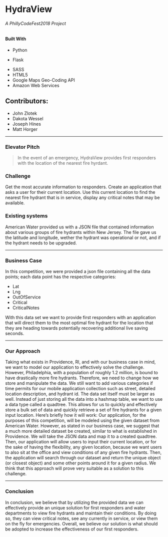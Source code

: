 # **HydraView**

######  A PhillyCodeFest2018 Project

####  Built With
* Python  
- Flask
* SASS
* HTML5
* Google Maps Geo-Coding API
* Amazon Web Services


## Contributors:
* John Zlotek
* Dakota Wessel
* Joseph Hines
* Matt Horger

***

### Elevator Pitch
> In the event of an emergency, HydraView provides first responders with the location of the nearest fire hyrdant.

### Challenge

Get the most accurate information to responders. Create an application that asks a user for their current location. Use this current location to find the nearest fire hydrant that is in service, display any critical notes that may be available.

### Existing systems

American Water provided us with a JSON file that contained information about various groups of fire hydrants within New Jersey. The file gave us the latitude and longitude, wether the hydrant was operational or not, and if the hydrant needs to be upgraded.  

***

### Business Case

In this competition, we were provided a json file containing all the data points; each data point has the respective categories:

* Lat
* Lng
* OutOfService
* Critical
* CriticalNotes

With this data set we want to provide first responders with an application that will direct them to the most optimal fire hydrant for the location that they are heading towards potentially recovering additional live saving seconds.

***

### Our Approach

Taking what exists in Providence, RI, and with our business case in mind, we want to model our application to effectively solve the challenge. However, Philadelphia, with a population of roughly 1.2 million, is bound to have drastically more fire hydrants. Therefore, we need to change how we store and manipulate the data. We still want to add various categories if time permits for our mobile application collection such as street, detailed location description, and hydrant id.
The data set itself must be larger as well. Instead of just storing all the data into a hashmap table, we want to use a data type called a quadtree. This allows for us to quickly and effectively store a bulk set of data and quickly retrieve a set of fire hydrants for a given input location. Here’s briefly how it will work:
Our application, for the purposes of this competition, will be modeled using the given dataset from American Water. However, as stated in our business case, we suggest that a much more detailed dataset be created, similar to what is established in Providence. We will take the JSON data and map it to a created quadtree. Then, our application will allow users to input their current location, or for the sake of having the flexibility, any given location, because we want users to also sit at the office and view conditions of any given fire hydrants. Then, the application will search through our dataset and return the unique object (or closest object) and some other points around it for a given radius. We think that this approach will prove very suitable as a solution to this challenge.

***

### Conclusion

In conclusion, we believe that by utilizing the provided data we can effectively provide an unique solution for first responders and water departments to view fire hydrants and maintain their conditions. By doing so, they can view critical notes, see any currently in service, or view them on the fly for emergencies. Overall, we believe our solution is what should be adopted to increase the effectiveness of our first responders.
